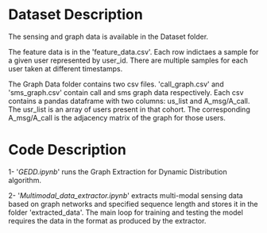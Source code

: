 # Dataset Description
The sensing and graph data is available in the Dataset folder.

The feature data is in the 'feature_data.csv'. Each row indictaes a sample for a given user represented by user_id. There are multiple samples for each user taken at different timestamps. 

The Graph Data folder contains two csv files. 'call_graph.csv' and 'sms_graph.csv' contain call and sms graph data respectively. 
Each csv contains a pandas dataframe with two columns: us_list and A_msg/A_call. The usr_list is an array of users present in that cohort. The corresponding A_msg/A_call is the adjacency matrix of the graph for those users.

# Code Description
1- '*GEDD.ipynb*' runs the Graph Extraction for Dynamic Distribution algorithm.

2- '*Multimodal_data_extractor.ipynb*' extracts multi-modal sensing data based on graph networks and specified sequence length and stores it in the folder 'extracted_data'. The main loop for training and testing the model requires the data in the format as produced by the extractor.
